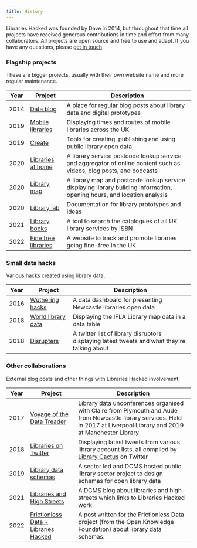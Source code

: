 ```yaml
---
title: History
---
```


Libraries Hacked was founded by Dave in 2014, but throughout that time all projects have received generous contributions in time and effort from many collaborators. All projects are open source and free to use and adapt. If you have any questions, please [get in touch](/about).

### Flagship projects

These are bigger projects, usually with their own website name and more regular maintenance.

| Year | Project | Description |
| ---- | ------- | ----------- |
| 2014 | [Data blog](https://blog.librarydata.uk) | A place for regular blog posts about library data and digital prototypes |
| 2019 | [Mobile libraries](https://www.mobilelibraries.org) | Displaying times and routes of mobile libraries across the UK |
| 2019 | [Create](https://create.librarydata.uk) | Tools for creating, publishing and using public library open data |
| 2020 | [Libraries at home](https://www.librariesathome.co.uk) | A library service postcode lookup service and aggregator of online content such as videos, blog posts, and podcasts |
| 2020 | [Library map](https://www.librarymap.co.uk) | A library map and postcode lookup service displaying library building information, opening hours, and location analysis |
| 2020 | [Library lab](https://www.librarylab.uk) | Documentation for library prototypes and ideas |
| 2021 | [Library books](https://librarybooks.uk) | A tool to search the catalogues of all UK library services by ISBN |
| 2022 | [Fine free libraries](https://www.finefreelibraries.uk) | A website to track and promote libraries going fine-free in the UK |


### Small data hacks

Various hacks created using library data.

| Year | Project | Description |
| ---- | ------- | ----------- |
| 2016 | [Wuthering hacks](https://newcastle.librarydata.uk) | A data dashboard for presenting Newcastle libraries open data |
| 2018 | [World library data](https://ifla.librarydata.uk) | Displaying the IFLA Library map data in a data table |
| 2018 | [Disrupters](https://disbumptors.librarydata.uk) | A twitter list of library disruptors displaying latest tweets and what they're talking about |


### Other collaborations

External blog posts and other things with Libraries Hacked involvement.

| Year | Project | Description |
| ---- | ------- | ----------- |
| 2017 | [Voyage of the Data Treader](https://voyage.datatreaders.co.uk) | Library data unconferences organised with Claire from Plymouth and Aude from Newcastle library services. Held in 2017 at Liverpool Library and 2019 at Manchester Library |
| 2018 | [Libraries on Twitter](https://twitter.librarydata.uk) | Displaying latest tweets from various library account lists, all compiled by [Library Cactus](https://twitter.com/SarahHLib/lists) on Twitter |
| 2019 | [Library data schemas](https://schema.librarydata.uk) | A sector led and DCMS hosted public library sector project to design schemas for open library data |
| 2021 | [Libraries and High Streets](https://dcmslibraries.blog.gov.uk/2021/05/20/libraries-and-high-streets/) | A DCMS blog about libraries and high streets which links to Libraries Hacked work |
| 2022 | [Frictionless Data - Libraries Hacked](https://frictionlessdata.io/blog/2022/02/07/libraries-hacked/) | A post written for the Frictionless Data project (from the Open Knowledge Foundation) about library data schemas. |
